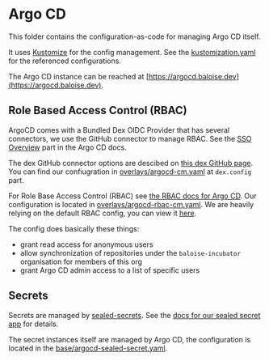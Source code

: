 # Argo CD

This folder contains the configuration-as-code for managing Argo CD itself.

It uses [Kustomize](https://kustomize.io/) for the config management.
See the [kustomization.yaml](kustomization.yaml) for the referenced configurations.

The Argo CD instance can be reached at [https://argocd.baloise.dev](https://argocd.baloise.dev).

## Role Based Access Control (RBAC) 
ArgoCD comes with a Bundled Dex OIDC Provider that has several connectors, we use the GitHub connector to manage RBAC.
See the [SSO Overview](https://argoproj.github.io/argo-cd/operator-manual/sso/) part in the Argo CD docs.

The dex GitHub connector options are descibed on [this dex GitHub page](https://github.com/dexidp/dex/blob/master/Documentation/connectors/github.md).
You can find our confiugration in [overlays/argocd-cm.yaml](overlays/argocd-cm.yaml) at `dex.config` part.

For Role Base Access Control (RBAC) see [the RBAC docs for Argo CD](https://argoproj.github.io/argo-cd/operator-manual/rbac/).
Our configuration is located in [overlays/argocd-rbac-cm.yaml](overlays/argocd-rbac-cm.yaml).
We are heavily relying on the default RBAC config, you can view it [here](https://github.com/argoproj/argo-cd/blob/master/assets/builtin-policy.csv).

The config does basically these things: 
- grant read access for anonymous users
- allow synchronization of repositories under the `baloise-incubator` organisation for members of this org
- grant Argo CD admin access to a list of specific users

## Secrets
Secrets are managed by [sealed-secrets](https://github.com/bitnami-labs/sealed-secrets).
See the [docs for our sealed secret app](../sealed-secrets) for details. 

The secret instances itself are managed by Argo CD, the configuration is located in the [base/argocd-sealed-secret.yaml](base/argocd-sealed-secret.json).